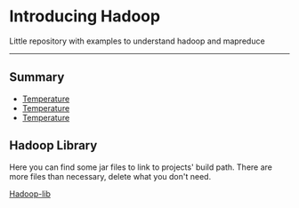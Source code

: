 Introducing Hadoop
==================

Little repository with examples to understand hadoop and mapreduce

***

## Summary

* [Temperature](link)
* [Temperature](link)
* [Temperature](link)

## Hadoop Library

Here you can find some jar files to link to projects' build path.
There are more files than necessary, delete what you don't need.

[Hadoop-lib](https://dl.dropboxusercontent.com/u/28262951/hadoop-lib.tar.gz)
